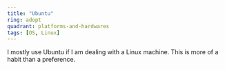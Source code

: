 ```yaml
---
title: "Ubuntu"
ring: adopt
quadrant: platforms-and-hardwares
tags: [OS, Linux]
---
```


I mostly use Ubuntu if I am dealing with a Linux machine. This is more of a habit than a preference.
